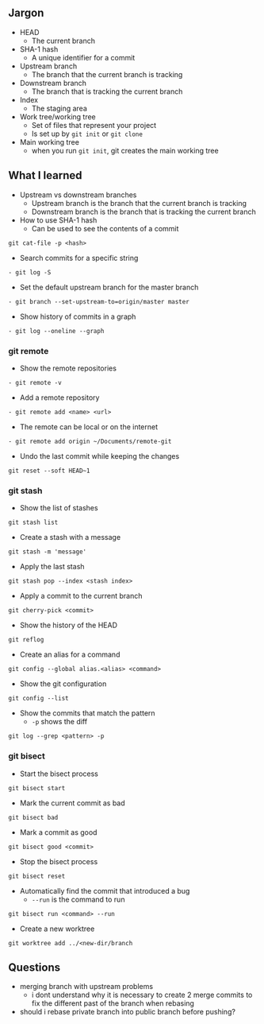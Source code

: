 ## Jargon

- HEAD
  - The current branch
- SHA-1 hash
  - A unique identifier for a commit
- Upstream branch
  - The branch that the current branch is tracking
- Downstream branch
  - The branch that is tracking the current branch
- Index
  - The staging area
- Work tree/working tree
  - Set of files that represent your project
  - Is set up by `git init` or `git clone`
- Main working tree
  - when you run `git init`, git creates the main working tree

## What I learned

- Upstream vs downstream branches
  - Upstream branch is the branch that the current branch is tracking
  - Downstream branch is the branch that is tracking the current branch
- How to use SHA-1 hash
  - Can be used to see the contents of a commit

```shell
git cat-file -p <hash>
```

- Search commits for a specific string


```shell
- git log -S
```

- Set the default upstream branch for the master branch

```shell
- git branch --set-upstream-to=origin/master master
```

- Show history of commits in a graph

```shell
- git log --oneline --graph
```

### git remote

- Show the remote repositories

```shell
- git remote -v
```

- Add a remote repository

```shell
- git remote add <name> <url>
```

- The remote can be local or on the internet

```shell
- git remote add origin ~/Documents/remote-git
```

- Undo the last commit while keeping the changes

```shell
git reset --soft HEAD~1
```

### git stash

- Show the list of stashes

```shell
git stash list
```

- Create a stash with a message

```shell
git stash -m 'message'
```

- Apply the last stash

```shell
git stash pop --index <stash index>
```

- Apply a commit to the current branch

```shell
git cherry-pick <commit>
```

- Show the history of the HEAD

```shell
git reflog
```

- Create an alias for a command

```shell
git config --global alias.<alias> <command>
```

- Show the git configuration

```shell
git config --list
```

- Show the commits that match the pattern
  - `-p` shows the diff

```shell
git log --grep <pattern> -p
```

### git bisect

- Start the bisect process

```shell
git bisect start
```

- Mark the current commit as bad 

```shell
git bisect bad
```

- Mark a commit as good

```shell
git bisect good <commit>
```

- Stop the bisect process

```shell
git bisect reset
```

- Automatically find the commit that introduced a bug
  - `--run` is the command to run

```shell
git bisect run <command> --run
```

- Create a new worktree

```shell
git worktree add ../<new-dir/branch
```

## Questions

- merging branch with upstream problems
  - i dont understand why it is necessary to create 2 merge commits to fix the different past of the branch when rebasing
- should i rebase private branch into public branch before pushing?


